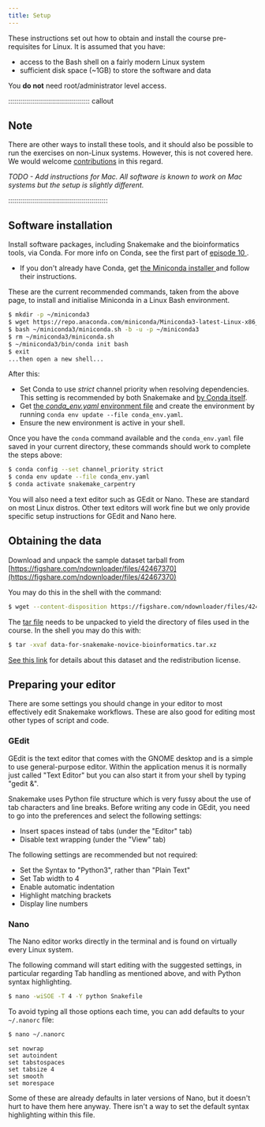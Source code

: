 ```yaml
---
title: Setup
---
```


These instructions set out how to obtain and install the course pre-requisites for Linux. It is
assumed that you have:

- access to the Bash shell on a fairly modern Linux system
- sufficient disk space (~1GB) to store the software and data

You **do not** need root/administrator level access.

:::::::::::::::::::::::::::::::::::::::::  callout

## Note

There are other ways to install these tools, and it should also be possible to run the exercises
on non-Linux systems. However, this is not covered here. We would welcome
[contributions](https://github.com/carpentries-incubator/snakemake-novice-bioinformatics/blob/gh-pages/CONTRIBUTING.md)
in this regard.

*TODO - Add instructions for Mac. All software is known to work on Mac systems but the setup is
slightly different.*

::::::::::::::::::::::::::::::::::::::::::::::::::

## Software installation

Install software packages, including Snakemake and the bioinformatics tools, via Conda. For more
info on Conda, see the first part of [episode 10
](episodes/10-conda_integration.md).

- If you don't already have Conda, get [the Miniconda installer
  ](https://docs.conda.io/en/latest/miniconda.html) and follow their instructions.

These are the current recommended commands, taken from the above page, to install and initialise
Miniconda in a Linux Bash environment.

```bash
$ mkdir -p ~/miniconda3
$ wget https://repo.anaconda.com/miniconda/Miniconda3-latest-Linux-x86_64.sh -O ~/miniconda3/miniconda.sh
$ bash ~/miniconda3/miniconda.sh -b -u -p ~/miniconda3
$ rm ~/miniconda3/miniconda.sh
$ ~/miniconda3/bin/conda init bash
$ exit
...then open a new shell...
```

After this:

- Set Conda to use *strict* channel priority when resolving dependencies. This setting is
  recommended by both Snakemake and [by Conda itself](https://conda.io/projects/conda/en/latest/user-guide/tasks/manage-channels.html#strict).
- Get [the *conda\_env.yaml* environment file](files/conda_env.yaml) and create the environment by
  running `conda env update --file conda_env.yaml`.
- Ensure the new environment is active in your shell.

Once you have the `conda` command available and the `conda_env.yaml` file saved in your current
directory, these commands should work to complete the steps above:

```bash
$ conda config --set channel_priority strict
$ conda env update --file conda_env.yaml
$ conda activate snakemake_carpentry
```

You will also need a text editor such as GEdit or Nano. These are standard on most Linux distros.
Other text editors will work fine but we only provide specific setup instructions for GEdit
and Nano here.

## Obtaining the data

Download and unpack the sample dataset tarball from
[https://figshare.com/ndownloader/files/42467370](https://figshare.com/ndownloader/files/42467370)

You may do this in the shell with the command:

```bash
$ wget --content-disposition https://figshare.com/ndownloader/files/42467370
```

The [tar file](https://www.gnu.org/software/tar/manual/html_node/Tutorial.html)
needs to be unpacked to yield the directory of files used in the course. In the shell you may
do this with:

```bash
$ tar -xvaf data-for-snakemake-novice-bioinformatics.tar.xz
```

[See this link](https://figshare.com/articles/dataset/data-for-snakemake-novice-bioinformatics_tar_xz/19733338/1)
for details about this dataset and the redistribution license.

## Preparing your editor

There are some settings you should change in your editor to most effectively edit Snakemake
workflows. These are also good for editing most other types of script and code.

### GEdit

GEdit is the text editor that comes with the GNOME desktop and is a simple to use general-purpose
editor. Within the application menus it is normally just called "Text Editor" but you can also
start it from your shell by typing "gedit \&".

Snakemake uses Python file structure which is very fussy about the use of tab characters and line
breaks. Before writing any code in GEdit, you need to go into the preferences and select the
following settings:

- Insert spaces instead of tabs (under the "Editor" tab)
- Disable text wrapping (under the "View" tab)

The following settings are recommended but not required:

- Set the Syntax to "Python3", rather than "Plain Text"
- Set Tab width to 4
- Enable automatic indentation
- Highlight matching brackets
- Display line numbers

### Nano

The Nano editor works directly in the terminal and is found on virtually every Linux system.

The following command will start editing with the suggested settings, in particular regarding Tab
handling as mentioned above, and with Python syntax highlighting.

```bash
$ nano -wiSOE -T 4 -Y python Snakefile
```

To avoid typing all those options each time, you can add defaults to your `~/.nanorc` file:

```bash
$ nano ~/.nanorc
```

```source
set nowrap
set autoindent
set tabstospaces
set tabsize 4
set smooth
set morespace
```

Some of these are already defaults in later versions of Nano, but it doesn't hurt to have them
here anyway. There isn't a way to set the default syntax highlighting within this file.




